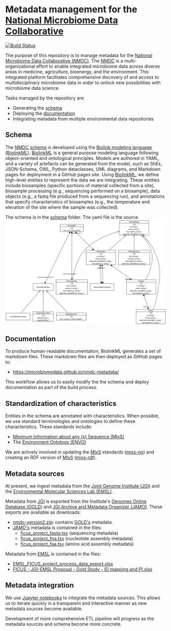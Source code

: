 # Metadata management for the [National Microbiome Data Collaborative](https://microbiomedata.org/)
[![Build Status](https://travis-ci.org/microbiomedata/nmdc-metadata.svg?branch=master)](https://travis-ci.org/microbiomedata/nmdc-metadata)

The purpose of this repository is to manage metadata for the [National Microbiome Data Collaborative (NMDC)](https://microbiomedata.org/). The [NMDC](https://microbiomedata.org/) is a multi-organizational effort to enable integrated microbiome data across diverse areas in medicine, agriculture, bioenergy, and the environment. This integrated platform facilitates comprehensive discovery of and access to multidisciplinary microbiome data in order to unlock new possibilities with microbiome data science. 

Tasks managed by the repository are:
* Generating the [schema](https://github.com/microbiomedata/nmdc-metadata/tree/master/schema)
* Deploying the [documentation](https://microbiomedata.github.io/nmdc-metadata/) 
* Integrating metadata from multiple environmental data repositories

## Schema
The [NMDC](https://microbiomedata.org/) [schema](https://github.com/microbiomedata/nmdc-metadata/tree/master/schema) is developed using the [Biolink modeling language (BiolinkML)](https://github.com/biolink/biolinkml). [BiolinkML](https://github.com/biolink/biolinkml) is a general purpose modeling language following object-oriented and ontological principles. Models are authored in YAML, and a variety of artefacts can be generated from the model, such as ShEx, JSON-Schema, OWL, Python dataclasses, UML diagrams, and Markdown pages for deployment in a GitHub pages site. Using [BiolinkML](https://github.com/biolink/biolinkml), we define high-level entities to represent the data we are integrating. These entities include biosamples (specific portions of material collected from a site), biosample processing (e.g., sequencing performed on a biosample), data objects (e.g., a fastq file produced from a sequencing run), and annotations that specify characteristics of biosamples (e.g., the temperature and elevation of the site where the sample was collected). 

The schema is in the [schema](https://github.com/microbiomedata/nmdc-metadata/tree/master/schema) folder. The yaml file is the source.
  ![img](https://raw.githubusercontent.com/microbiomedata/nmdc-metadata/master/schema/nmdc_schema_uml.png)

## Documentation
To produce  human-readable documentation, BiolinkML generates a set of markdown files. These markdown files are then deployed as GitHub pages to:

 * https://microbiomedata.github.io/nmdc-metadata/
 
This workflow allows us to easily modify the the schema and deploy documentation as part of the build process.

## Standardization of characteristics
Entities in the schema are annotated with characteristics. When possible, we use standard terminologies and ontologies to define these characteristics. These standards include:
* [Minimum Information about any (x) Sequence (MIxS)](https://gensc.org/mixs/)
* The [Environment Ontology (ENVO)](https://github.com/EnvironmentOntology/envo)
 
We are actively involved in updating the [MIxS](https://gensc.org/mixs/) standards ([mixs-ng](https://github.com/GenomicsStandardsConsortium/mixs-ng)) and creating an RDF version of [MIxS](https://gensc.org/mixs/) ([mixs-rdf](https://github.com/GenomicsStandardsConsortium/mixs-rdf)).


## Metadata sources
At present, we ingest metadata from the [Joint Genome Institute (JGI)](https://jgi.doe.gov/) and the [Environmental Molecular Sciences Lab (EMSL)](https://www.pnnl.gov/environmental-molecular-sciences-laboratory).  

Metadata from [JGI](https://jgi.doe.gov/) is exported from the Institute's [Genomes Online Database (GOLD)](https://gold.jgi.doe.gov/) and [JGI Archive and Metadata Organizer (JAMO)](https://storageconference.us/2018/Presentations/Beecroft.pdf). These exports are available as downloads:
* [nmdc-version2.zip](https://drive.google.com/drive/u/1/folders/1Wohthyv23Wi6VjY2i_N3AkZuuKPL_P_Q): contains [GOLD's](https://gold.jgi.doe.gov/) metadata.
* [JAMO's](https://storageconference.us/2018/Presentations/Beecroft.pdf) metadata is contained in the files:
  - [ficus_project_fastq.tsv](https://drive.google.com/drive/u/1/folders/1frzGlz8EB8inpVokNTSwD6Ia94eVUlsZ) (sequencing metadata)
  - [ficus_project_fna.tsv](https://drive.google.com/drive/u/1/folders/1frzGlz8EB8inpVokNTSwD6Ia94eVUlsZ) (nucleotide assembly metadata)
  - [ficus_project_faa.tsv](https://drive.google.com/drive/u/1/folders/1frzGlz8EB8inpVokNTSwD6Ia94eVUlsZ) (amino acid assembly metadata)  
  
Metadata from [EMSL](https://www.pnnl.gov/environmental-molecular-sciences-laboratory) is contained in the files:
* [EMSL_FICUS_project_process_data_export.xlsx](https://drive.google.com/drive/u/1/folders/1frzGlz8EB8inpVokNTSwD6Ia94eVUlsZ)
* [FICUS - JGI-EMSL Proposal - Gold Study - ID mapping and PI.xlsx](https://drive.google.com/drive/u/1/folders/1frzGlz8EB8inpVokNTSwD6Ia94eVUlsZ)

## Metadata integration

We use [Jupyter notebooks](https://github.com/microbiomedata/nmdc-metadata/tree/master/metadata-translation/notebooks) to integrate the metadata sources. This allows us to iterate quickly in a transparent and interactive manner as new metadata sources become available. 

Development of more comprehensive ETL pipeline will progress as the metadata sources and schema become more concrete.

